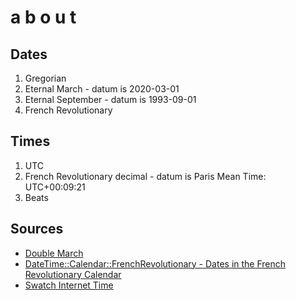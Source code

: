 # a b o u t 

## Dates

1. Gregorian
2. Eternal March - datum is 2020-03-01
3. Eternal September - datum is 1993-09-01
4. French Revolutionary

## Times

1. UTC
2. French Revolutionary decimal - datum is Paris Mean Time: UTC+00:09:21
3. Beats

## Sources

* [Double March](https://www.jwz.org/blog/2021/03/double-march/)
* [DateTime::Calendar::FrenchRevolutionary - Dates in the French Revolutionary Calendar](https://metacpan.org/pod/DateTime::Calendar::FrenchRevolutionary)
* [Swatch Internet Time](https://en.wikipedia.org/wiki/Swatch_Internet_Time)
